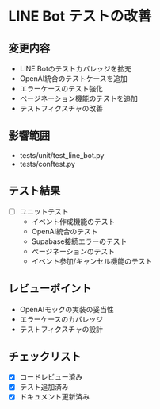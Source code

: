 # LINE Bot テストの改善

## 変更内容
- LINE Botのテストカバレッジを拡充
- OpenAI統合のテストケースを追加
- エラーケースのテスト強化
- ページネーション機能のテストを追加
- テストフィクスチャの改善

## 影響範囲
- tests/unit/test_line_bot.py
- tests/conftest.py

## テスト結果
- [ ] ユニットテスト
  - イベント作成機能のテスト
  - OpenAI統合のテスト
  - Supabase接続エラーのテスト
  - ページネーションのテスト
  - イベント参加/キャンセル機能のテスト

## レビューポイント
- OpenAIモックの実装の妥当性
- エラーケースのカバレッジ
- テストフィクスチャの設計

## チェックリスト
- [x] コードレビュー済み
- [x] テスト追加済み
- [x] ドキュメント更新済み